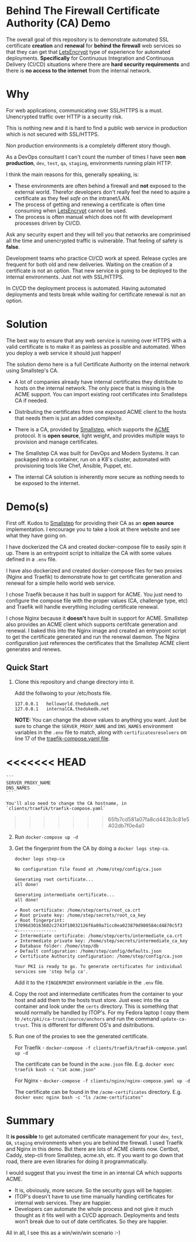 # Behind The Firewall Certificate Authority (CA) Demo

The overall goal of this repository is to demonstrate automated SSL certificate **creation** and **renewal** for **behind the firewall** web services so that they can get that [LetsEncrypt](https://letsencrypt.org/) type of experience for automated deployments. **Specifically** for Continuous Integration and Continuous Delivery (CI/CD) situations where there are **hard security requirements** and there is **no access to the internet** from the internal network.

# Why
For web applications, communicating over SSL/HTTPS is a must. Unencrypted traffic over HTTP is a security risk. 

This is nothing new and it is hard to find a public web service in production which is not secured with SSL/HTTPS.

Non production environments is a completely different story though.

As a DevOps consultant I can't count the number of times I have seen **non production**, `dev`, `test`, `qa`, `staging`, environments running plain HTTP.

I think the main reasons for this, generally speaking, is: 

* These environments are often behind a firewall and **not** exposed to the external world. Therefor developers don't really feel the need to aquire a certificate as they feel *safe* on the intranet/LAN.
* The process of getting and renewing a certificate is often time consuming when [LetsEncrypt](https://letsencrypt.org/) cannot be used.
* The process is often manual which does not fit with development processes driven by CI/CD.

Ask any security expert and they will tell you that networks are comprimised all the time and unencrypted traffic is vulnerable. That feeling of safety is **false**.

Development teams who practice CI/CD work at speed. Release cycles are frequent for both old and new deliveries. Waiting on the creation of a certificate is not an option. That new service is going to be deployed to the internal environments. Just not with SSL/HTTPS.

In CI/CD the deployment process is automated. Having automated deployments and tests break while waiting for certificate renewal is not an option.

# Solution
The best way to ensure that any web service is running over HTTPS with a valid certificate is to make it as painless as possible and automated. When you deploy a web service it should just happen!

The solution demo here is a full Certificate Authority on the internal network using Smallstep's CA. 

* A lot of companies already have internal certificates they distribute to hosts on the internal network. The only piece that is missing is the ACME support. You can import existing root certificates into Smallsteps CA if needed.

* Distributing the certificates from one exposed ACME client to the hosts that needs them is just an added complexity.

* There is a CA, provided by [Smallstep](https://github.com/smallstep/certificates), which supports the [ACME](https://en.wikipedia.org/wiki/Automated_Certificate_Management_Environment) protocol. It is **open source**, light weight, and provides multiple ways to provision and manage certificates. 

* The Smallstep CA was built for DevOps and Modern Systems. It can packaged into a container, run on a K8's cluster, automated with provisioning tools like Chef, Ansible, Puppet, etc.

* The internal CA solution is inherently more secure as nothing needs to be exposed to the internet.

# Demo(s)

First off. Kudos to [Smallstep](https://smallstep.com/) for providing their CA as an **open source** implementation. I encourage you to take a look at there website and see what they have going on.

I have dockerized the CA and created docker-compose file to easily spin it up. There is an entrypoint script to initialize the CA with some values defined in a `.env` file. 

I have also dockerized and created docker-compose files for two proxies (Nginx and Traefik) to demonstrate how to get certificate generation and renewal for a simple hello world web service.

I chose Traefik because it has built in support for ACME. You just need to configure the compose file with the proper values (CA, challenge type, etc) and Traefik will handle everything including certificate renewal.

I chose Nginx because it **doesn't** have built in support for ACME. Smallstep also provides an ACME client which supports certifcate generation and renewal. I baked this into the Nginx image and created an entrypoint script to get the certificate generated and run the renewal daemon. The Nginx configuration just references the certificates that the Smallstep ACME client generates and renews. 

## Quick Start

1. Clone this repository and change directory into it.

    Add the follwoing to your /etc/hosts file. 

    ``` 
    127.0.0.1	helloworld.thedukedk.net
    127.0.0.1	internalCA.thedukedk.net
    ``` 

    **NOTE:** You can change the above values to anything you want. Just be sure to change the `SERVER_PROXY_NAME` and `DNS_NAMES` environment variables in the `.env` file to match, along with  `certificatesresolvers` on line 17 of the [traefik-compose.yaml file](clients/traefik/traefik-compose.yaml).

<<<<<<< HEAD
=======
    ``` 
    SERVER_PROXY_NAME
    DNS_NAMES
    ``` 
    
    You'll also need to change the CA hostname, in `clients/traefik/traefik-compose.yaml`
>>>>>>> 65fb7cd581a07fa8cd443b3c81e5402db7f0e4a0

2. Run `docker-compose up -d`

3. Get the fingerprint from the CA by doing a `docker logs step-ca`.

    ``` 
    docker logs step-ca 

    No configuration file found at /home/step/config/ca.json

    Generating root certificate... 
    all done!

    Generating intermediate certificate... 
    all done!

    ✔ Root certificate: /home/step/certs/root_ca.crt
    ✔ Root private key: /home/step/secrets/root_ca_key
    ✔ Root fingerprint: 17096d30163602c2743f10032126f6a09a71cc0ea023879d980584cd4870c5f3  <---------------
    ✔ Intermediate certificate: /home/step/certs/intermediate_ca.crt
    ✔ Intermediate private key: /home/step/secrets/intermediate_ca_key
    ✔ Database folder: /home/step/db
    ✔ Default configuration: /home/step/config/defaults.json
    ✔ Certificate Authority configuration: /home/step/config/ca.json

    Your PKI is ready to go. To generate certificates for individual services see 'step help ca'.
    ``` 

    Add it to the `FINGERPRINT` environment variable in the `.env` file.

4. Copy the root and intermediate certificates from the container to your host and add them to the hosts trust store. Just exec into the ca container and look under the `certs` directory. This is something that would normally be handled by ITOP's. For my Fedora laptop I copy them to `/etc/pki/ca-trust/source/anchors` and run the command `update-ca-trust`. This is different for different OS's and dsitributions.

5. Run one of the proxies to see the generated certificate.

    For Traefik - `docker-compose -f clients/traefik/traefik-compose.yaml up -d`

    The certificate can be found in the `acme.json` file. E.g. `docker exec traefik bash -c "cat acme.json"`

    For Nginx - `docker-compose -f clients/nginx/nginx-compose.yaml up -d`

    The certificate can be found in the `/acme-certificates` directory. E.g. `docker exec nginx bash -c "ls /acme-certificates"`

# Summary

It **is possible** to get automated certificate management for your `dev`, `test`, `QA`, `staging` environments when you are behind the firewall. I used Traefik and Nginx in this demo. But there are lots of ACME clients now. Certbot, Caddy, step-cli from Smallstep, acme.sh, etc. If you want to go down that road, there are even libraries for doing it programmatically.

I would suggest that you invest the time in an internal CA which supports ACME. 

* It is, obviously, more secure. So the security guys will be happier. 
* ITOP's doesn't have to use time manually handling certificates for internal web services. They are happier.
* Developers can automate the whole process and not give it much thought as it fits well with a CI/CD approach. Deployments and tests won't break due to out of date certificates. So they are happier.

All in all, I see this as a win/win/win scenario :-)
